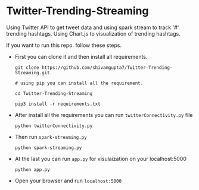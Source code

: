 # Twitter-Trending-Streaming
Using Twitter API to get tweet data and using spark stream to track '#' trending hashtags. Using Chart.js to visualization of trending hashtags.

If you want to run this repo. follow these steps.
 
- First you can clone it and then install all requirements.

    ```
    git clone https://github.com/shivamgupta7/Twitter-Trending-Streaming.git

    # using pip you can install all the requirement.

    cd Twitter-Trending-Streaming

    pip3 install -r requirements.txt
    ```
- After install all the requirements you can run ```twitterConnectivity.py``` file 
    ``` 
    python twitterConnectivity.py
    ```
- Then run ```spark-streaming.py```
    ```
    python spark-streaming.py
    ```
- At the last you can run ```app.py``` for visulaization on your localhost:5000
    ```
    python app.py
    ```
- Open your browser and run ```localhost:5000```